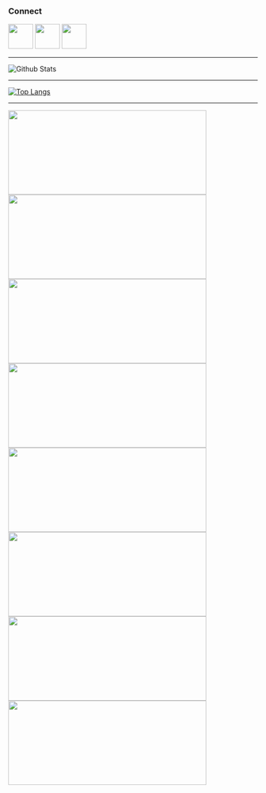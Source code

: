 ### Connect 

<a href="https://www.linkedin.com/in/niranjannb/"><img src = "https://avatars3.githubusercontent.com/u/357098?s=200&v=4" width=50px height=50px></a>
<a href="https://twitter.com/niranjan_neerub"><img src = "https://avatars3.githubusercontent.com/u/50278?s=200&v=4" width=50px height=50px></a>
<a href="https://www.instagram.com/niranjan_neeru_b/"><img src = "https://avatars3.githubusercontent.com/u/549085?s=200&v=4" width=50px height=50px></a>

<!--
**niranjanneeru/niranjanneeru** is a ✨ _special_ ✨ repository because its `README.md` (this file) appears on your GitHub profile.

Here are some ideas to get you started:

- 🔭 I’m currently working on ...
- 🌱 I’m currently learning ...
- 👯 I’m looking to collaborate on ...
- 🤔 I’m looking for help with ...
- 💬 Ask me about ...
- 📫 How to reach me: ...
- 😄 Pronouns: ...
- ⚡ Fun fact: ...
-->

___

![Github Stats](https://github-readme-stats.vercel.app/api?username=nithinjose-tech&show_icons=true&include_all_commits=true&theme=radical&cache_seconds=86400)

___

[![Top Langs](https://github-readme-stats.vercel.app/api/top-langs/?username=nithinjose-tech&hide=php&layout=compact&theme=radical&cache_seconds=86400)](https://github.com/niranjanneeru)

___


<a href="https://github.com/nithinjose-tech/Voice-Automated-Newsfeed">
  <img height=170px width=400px src="https://github-readme-stats.vercel.app/api/pin/?username=nithinjose-tech&repo=Voice-Automated-Newsfeed&&theme=radical&cache_seconds=86400&show_icons=true" />
</a>

<a href="https://github.com/nithinjose-tech/Mern-Memory-Adder">
  <img height=170px width=400px src="https://github-readme-stats.vercel.app/api/pin/?username=nithinjose-tech&repo=Mern-Memory-Adder&&theme=radical&cache_seconds=86400&show_icons=true" />
</a>

<a href="https://github.com/nithinjose-tech/Airbnb-clone">
  <img height=170px width=400px src="https://github-readme-stats.vercel.app/api/pin/?username=nithinjose-tech&repo=Airbnb-clone&&theme=radical&cache_seconds=86400&show_icons=true" />
</a>

<a href="https://github.com/nithinjose-tech/react-native-tesla-clone">
  <img height=170px width=400px src="https://github-readme-stats.vercel.app/api/pin/?username=nithinjose-tech&repo=react-native-tesla-clone&&theme=radical&cache_seconds=86400&show_icons=true" />
</a>

<a href="https://github.com/nithinjose-tech/ISTE-Adhena-Sponsorship">
  <img height=170px width=400px src="https://github-readme-stats.vercel.app/api/pin/?username=nithinjose-tech&repo=ISTE-Adhena-Sponsorship&&theme=radical&cache_seconds=86400&show_icons=true" />
</a>

<a href="https://github.com/nithinjose-tech/AURA-make-a-ton">
  <img height=170px width=400px src="https://github-readme-stats.vercel.app/api/pin/?username=nithinjose-tech&repo=AURA-make-a-ton&&theme=radical&cache_seconds=86400&show_icons=true" />
</a>

<a href="https://github.com/nithinjose-tech/story-book-node.git">
  <img height=170px width=400px src="https://github-readme-stats.vercel.app/api/pin/?username=nithinjose-tech&repo=story-book-noded&&theme=radical&cache_seconds=86400&show_icons=true" />
</a>

<a href="https://github.com/nithinjose-tech/Portfolio-static">
  <img height=170px width=400px src="https://github-readme-stats.vercel.app/api/pin/?username=nithinjose-tech&repo=Portfolio-static&&theme=radical&cache_seconds=86400&show_icons=true" />
</a>



